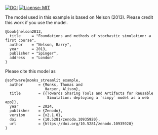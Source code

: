 [![DOI](https://zenodo.org/badge/DOI/10.5281/zenodo.10935920.svg)](https://doi.org/10.5281/zenodo.10935920)
[![License: MIT](https://img.shields.io/badge/License-MIT-yellow.svg)](https://opensource.org/licenses/MIT)

The model used in this example is based on Nelson (2013).  Please credit this work if you use the model.

```
@book{nelson2013,
  title     = "Foundations and methods of stochastic simulation: a first course",
  author    = "Nelson, Barry",
  year      = 2013,
  publisher = "Spinger",
  address   = "London"
}
```

Please cite this model as

```
@software{monks_streamlit_example,
  author       = {Monks, Thomas and
                  Harper, Alison},
  title        = {{Towards Sharing Tools and Artifacts for Reusable 
                   Simulation: deploying a `simpy` model as a web app}},
  year         = 2024,
  publisher    = {Zenodo},
  version      = {v2.1.0},
  doi          = {10.5281/zenodo.10935920},
  url          = {https://doi.org/10.5281/zenodo.10935920}
}
```
